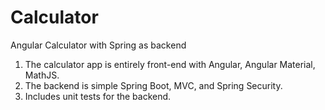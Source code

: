 # Calculator
Angular Calculator with Spring as backend

1. The calculator app is entirely front-end with Angular, Angular Material, MathJS.
2. The backend is simple Spring Boot, MVC, and Spring Security.
3. Includes unit tests for the backend.
